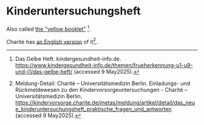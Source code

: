 # Kinderuntersuchungsheft

Also called [the "yellow booklet"](https://www.kindergesundheit-info.de/themen/frueherkennung-u1-u9-und-j1/das-gelbe-heft/) [^kindergesundheit_yellow].

Charite has [an English version](assets/2023-05-12_G-BA_Kinderuntersuchungsheft_WEB_ENG_WZ.pdf) of it[^charite_yellow_book_en].



[^kindergesundheit_yellow]: Das Gelbe Heft. kindergesundheit-info.de. https://www.kindergesundheit-info.de/themen/frueherkennung-u1-u9-und-j1/das-gelbe-heft/ (accessed 9 May2025).
[^charite_yellow_book_en]: Meldung-Detail: Charité – Universitätsmedizin Berlin. Einladungs- und Rückmeldewesen zu den Kindervorsorgeuntersuchungen - Charité – Universitätsmedizin Berlin. https://kindervorsorge.charite.de/metas/meldung/artikel/detail/das_neue_kinderuntersuchungsheft_praktische_fragen_und_antworten (accessed 9 May2025).
